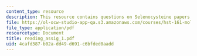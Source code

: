 ```yaml
---
content_type: resource
description: This resource contains questions on Selenocysteine papers.
file: https://ol-ocw-studio-app-qa.s3.amazonaws.com/courses/hst-161-molecular-biology-and-genetics-in-modern-medicine-fall-2007/4cafd387b02add49d691c6bfded0aadd_reading_assig_1.pdf
file_type: application/pdf
resourcetype: Document
title: reading_assig_1.pdf
uid: 4cafd387-b02a-dd49-d691-c6bfded0aadd
---
```

